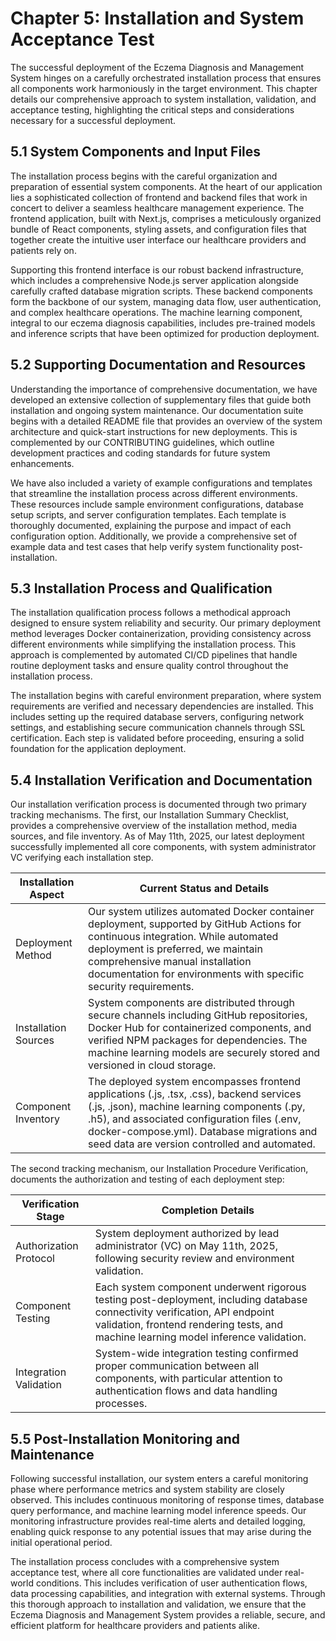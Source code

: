 # Chapter 5: Installation and System Acceptance Test

The successful deployment of the Eczema Diagnosis and Management System hinges on a carefully orchestrated installation process that ensures all components work harmoniously in the target environment. This chapter details our comprehensive approach to system installation, validation, and acceptance testing, highlighting the critical steps and considerations necessary for a successful deployment.

## 5.1 System Components and Input Files

The installation process begins with the careful organization and preparation of essential system components. At the heart of our application lies a sophisticated collection of frontend and backend files that work in concert to deliver a seamless healthcare management experience. The frontend application, built with Next.js, comprises a meticulously organized bundle of React components, styling assets, and configuration files that together create the intuitive user interface our healthcare providers and patients rely on.

Supporting this frontend interface is our robust backend infrastructure, which includes a comprehensive Node.js server application alongside carefully crafted database migration scripts. These backend components form the backbone of our system, managing data flow, user authentication, and complex healthcare operations. The machine learning component, integral to our eczema diagnosis capabilities, includes pre-trained models and inference scripts that have been optimized for production deployment.

## 5.2 Supporting Documentation and Resources

Understanding the importance of comprehensive documentation, we have developed an extensive collection of supplementary files that guide both installation and ongoing system maintenance. Our documentation suite begins with a detailed README file that provides an overview of the system architecture and quick-start instructions for new deployments. This is complemented by our CONTRIBUTING guidelines, which outline development practices and coding standards for future system enhancements.

We have also included a variety of example configurations and templates that streamline the installation process across different environments. These resources include sample environment configurations, database setup scripts, and server configuration templates. Each template is thoroughly documented, explaining the purpose and impact of each configuration option. Additionally, we provide a comprehensive set of example data and test cases that help verify system functionality post-installation.

## 5.3 Installation Process and Qualification

The installation qualification process follows a methodical approach designed to ensure system reliability and security. Our primary deployment method leverages Docker containerization, providing consistency across different environments while simplifying the installation process. This approach is complemented by automated CI/CD pipelines that handle routine deployment tasks and ensure quality control throughout the installation process.

The installation begins with careful environment preparation, where system requirements are verified and necessary dependencies are installed. This includes setting up the required database servers, configuring network settings, and establishing secure communication channels through SSL certification. Each step is validated before proceeding, ensuring a solid foundation for the application deployment.

## 5.4 Installation Verification and Documentation

Our installation verification process is documented through two primary tracking mechanisms. The first, our Installation Summary Checklist, provides a comprehensive overview of the installation method, media sources, and file inventory. As of May 11th, 2025, our latest deployment successfully implemented all core components, with system administrator VC verifying each installation step.

| Installation Aspect | Current Status and Details |
|-------------------|---------------------------|
| Deployment Method | Our system utilizes automated Docker container deployment, supported by GitHub Actions for continuous integration. While automated deployment is preferred, we maintain comprehensive manual installation documentation for environments with specific security requirements. |
| Installation Sources | System components are distributed through secure channels including GitHub repositories, Docker Hub for containerized components, and verified NPM packages for dependencies. The machine learning models are securely stored and versioned in cloud storage. |
| Component Inventory | The deployed system encompasses frontend applications (.js, .tsx, .css), backend services (.js, .json), machine learning components (.py, .h5), and associated configuration files (.env, docker-compose.yml). Database migrations and seed data are version controlled and automated. |

The second tracking mechanism, our Installation Procedure Verification, documents the authorization and testing of each deployment step:

| Verification Stage | Completion Details |
|-------------------|-------------------|
| Authorization Protocol | System deployment authorized by lead administrator (VC) on May 11th, 2025, following security review and environment validation. |
| Component Testing | Each system component underwent rigorous testing post-deployment, including database connectivity verification, API endpoint validation, frontend rendering tests, and machine learning model inference validation. |
| Integration Validation | System-wide integration testing confirmed proper communication between all components, with particular attention to authentication flows and data handling processes. |

## 5.5 Post-Installation Monitoring and Maintenance

Following successful installation, our system enters a careful monitoring phase where performance metrics and system stability are closely observed. This includes continuous monitoring of response times, database query performance, and machine learning model inference speeds. Our monitoring infrastructure provides real-time alerts and detailed logging, enabling quick response to any potential issues that may arise during the initial operational period.

The installation process concludes with a comprehensive system acceptance test, where all core functionalities are validated under real-world conditions. This includes verification of user authentication flows, data processing capabilities, and integration with external systems. Through this thorough approach to installation and validation, we ensure that the Eczema Diagnosis and Management System provides a reliable, secure, and efficient platform for healthcare providers and patients alike.
